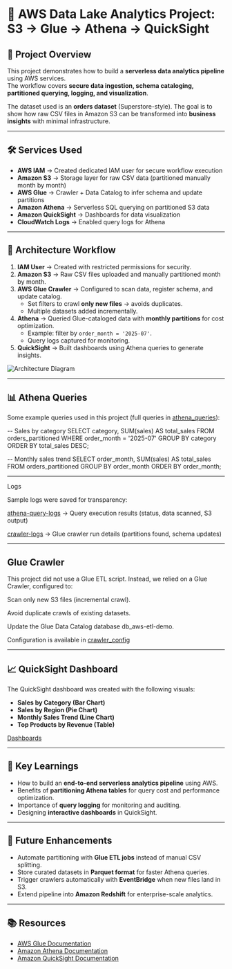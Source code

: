 
# 🚀 AWS Data Lake Analytics Project: S3 → Glue → Athena → QuickSight  

## 📌 Project Overview  
This project demonstrates how to build a **serverless data analytics pipeline** using AWS services.  
The workflow covers **secure data ingestion, schema cataloging, partitioned querying, logging, and visualization**.  

The dataset used is an **orders dataset** (Superstore-style). The goal is to show how raw CSV files in Amazon S3 can be transformed into **business insights** with minimal infrastructure.  

---

## 🛠️ Services Used  
- **AWS IAM** → Created dedicated IAM user for secure workflow execution  
- **Amazon S3** → Storage layer for raw CSV data (partitioned manually month by month)  
- **AWS Glue** → Crawler + Data Catalog to infer schema and update partitions  
- **Amazon Athena** → Serverless SQL querying on partitioned S3 data  
- **Amazon QuickSight** → Dashboards for data visualization  
- **CloudWatch Logs** → Enabled query logs for Athena  

---

## 🚀 Architecture Workflow  
1. **IAM User** → Created with restricted permissions for security.  
2. **Amazon S3** → Raw CSV files uploaded and manually partitioned month by month.  
3. **AWS Glue Crawler** → Configured to scan data, register schema, and update catalog.  
   - Set filters to crawl **only new files** → avoids duplicates.  
   - Multiple datasets added incrementally.  
4. **Athena** → Queried Glue-cataloged data with **monthly partitions** for cost optimization.  
   - Example: filter by `order_month = '2025-07'`.  
   - Query logs captured for monitoring.  
5. **QuickSight** → Built dashboards using Athena queries to generate insights.  

![Architecture Diagram](etl-architecture.png)
 
---

## 📊 Athena Queries  
Some example queries used in this project (full queries in [athena_queries](athena-queries.sql)):  

-- Sales by category
SELECT category, SUM(sales) AS total_sales
FROM orders_partitioned
WHERE order_month = '2025-07'
GROUP BY category
ORDER BY total_sales DESC;

-- Monthly sales trend
SELECT order_month, SUM(sales) AS total_sales
FROM orders_partitioned
GROUP BY order_month
ORDER BY order_month;

---

Logs

Sample logs were saved for transparency:

[athena-query-logs](athena-query-logs.csv)
 → Query execution results (status, data scanned, S3 output)

[crawler-logs](log-events-viewer-result.csv)
 → Glue crawler run details (partitions found, schema updates)

 ---
 
## Glue Crawler

This project did not use a Glue ETL script. Instead, we relied on a Glue Crawler, configured to:

Scan only new S3 files (incremental crawl).

Avoid duplicate crawls of existing datasets.

Update the Glue Data Catalog database db_aws-etl-demo.

Configuration is available in [crawler_config](crawler_config.json)

---

## 📈 QuickSight Dashboard

The QuickSight dashboard was created with the following visuals:

* **Sales by Category (Bar Chart)**
* **Sales by Region (Pie Chart)**
* **Monthly Sales Trend (Line Chart)**
* **Top Products by Revenue (Table)**

[Dashboards](https://github.com/Anishaa13/aws-data-lake-analytics/tree/69a0a61a8446fff883bb35624b110a10b8ba8208/quicksight_dashboards%3A)

---

## 🌟 Key Learnings

* How to build an **end-to-end serverless analytics pipeline** using AWS.
* Benefits of **partitioning Athena tables** for query cost and performance optimization.
* Importance of **query logging** for monitoring and auditing.
* Designing **interactive dashboards** in QuickSight.

---

## 🔮 Future Enhancements

* Automate partitioning with **Glue ETL jobs** instead of manual CSV splitting.
* Store curated datasets in **Parquet format** for faster Athena queries.
* Trigger crawlers automatically with **EventBridge** when new files land in S3.
* Extend pipeline into **Amazon Redshift** for enterprise-scale analytics.

---

## 📚 Resources

* [AWS Glue Documentation](https://docs.aws.amazon.com/glue/)
* [Amazon Athena Documentation](https://docs.aws.amazon.com/athena/)
* [Amazon QuickSight Documentation](https://docs.aws.amazon.com/quicksight/)
